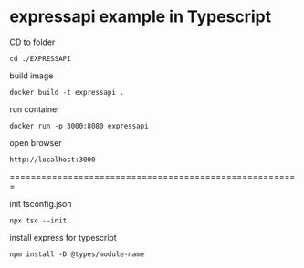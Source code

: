 # expressapi example in Typescript

CD to folder
```
cd ./EXPRESSAPI
```

build image
```
docker build -t expressapi .
```


run container
```
docker run -p 3000:8080 expressapi
```

open browser
```
http://localhost:3000
```


=======================================================

init tsconfig.json
```
npx tsc --init
```


install express for typescript
```
npm install -D @types/module-name
```
